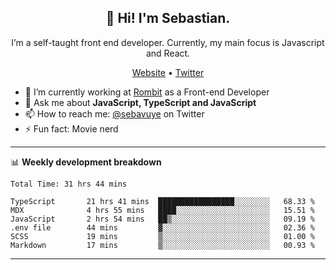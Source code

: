<h2 align="center">👋 Hi! I'm Sebastian.</h2>
<p align="center">I’m a self-taught front end developer. Currently, my main focus is Javascript and React.</p>
<p align="center">
  <a href="https://sebastianvuye.be">Website</a> •
  <a href="https://twitter.com/sebavuye">Twitter</a>
</p>


- 🔭 I’m currently working at [Rombit](https://rombit.com/) as a Front-end Developer
- 💬 Ask me about **JavaScript, TypeScript and JavaScript**
- 📫 How to reach me: [@sebavuye](https://twitter.com/sebavuye) on Twitter
- ⚡ Fun fact: Movie nerd

-------

📊 **Weekly development breakdown**

<!--START_SECTION:waka-->

```text
Total Time: 31 hrs 44 mins

TypeScript       21 hrs 41 mins  █████████████████░░░░░░░░   68.33 %
MDX              4 hrs 55 mins   ████░░░░░░░░░░░░░░░░░░░░░   15.51 %
JavaScript       2 hrs 54 mins   ██▒░░░░░░░░░░░░░░░░░░░░░░   09.19 %
.env file        44 mins         ▓░░░░░░░░░░░░░░░░░░░░░░░░   02.36 %
SCSS             19 mins         ▒░░░░░░░░░░░░░░░░░░░░░░░░   01.00 %
Markdown         17 mins         ▒░░░░░░░░░░░░░░░░░░░░░░░░   00.93 %
```

<!--END_SECTION:waka-->
-------
